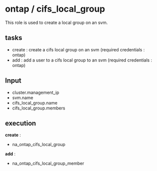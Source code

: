 # ontap / cifs_local_group

This role is used to create a local group on an svm.

## tasks

- create : create a cifs local group on an svm (required credentials : ontap)
- add : add a user to a cifs local group to an svm (required credentials : ontap)

## Input

- cluster.management_ip
- svm.name
- cifs_local_group.name
- cifs_local_group.members

## execution

**create** :

- na_ontap_cifs_local_group

**add** :

- na_ontap_cifs_local_group_member